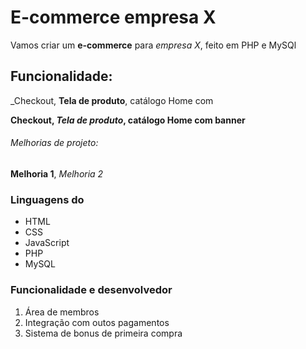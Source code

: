 # E-commerce empresa X

Vamos criar um **e-commerce** para *empresa X*, feito em PHP e MySQl

## Funcionalidade: 

_Checkout, **Tela de produto**, catálogo Home com 

**Checkout, _Tela de produto_, catálogo Home com banner**

###### Melhorias de projeto:

__Melhoria 1__, _Melhoria 2_

### Linguagens do 

* HTML
* CSS
* JavaScript
* PHP
* MySQL

### Funcionalidade e desenvolvedor

1. Área de membros
2. Integração com outos pagamentos
3. Sistema de bonus de primeira compra